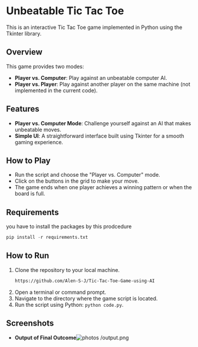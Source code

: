 

# Unbeatable Tic Tac Toe

This is an interactive Tic Tac Toe game implemented in Python using the Tkinter library.

## Overview

This game provides two modes: 

- **Player vs. Computer**: Play against an unbeatable computer AI.
- **Player vs. Player**: Play against another player on the same machine (not implemented in the current code).

## Features

- **Player vs. Computer Mode**: Challenge yourself against an AI that makes unbeatable moves.
- **Simple UI**: A straightforward interface built using Tkinter for a smooth gaming experience.

## How to Play

- Run the script and choose the "Player vs. Computer" mode.
- Click on the buttons in the grid to make your move.
- The game ends when one player achieves a winning pattern or when the board is full.

## Requirements

you have to install the packages by this prodcedure
```Python
pip install -r requirements.txt
```

## How to Run

1. Clone the repository to your local machine.
   ```markdown
   https://github.com/Alen-S-J/Tic-Tac-Toe-Game-using-AI
   ```
2. Open a terminal or command prompt.
3. Navigate to the directory where the game script is located.
4. Run the script using Python: `python code.py`.

## Screenshots


- **Output of Final Outcome**![photos
/output.png](output.png)


